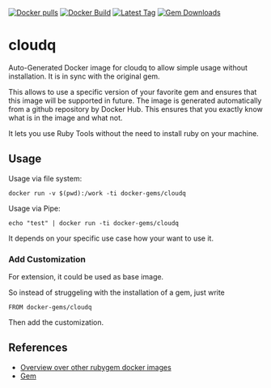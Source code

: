[![Docker pulls](https://img.shields.io/docker/pulls/rubygem/cloudq.svg)](https://hub.docker.com/r/rubygem/cloudq/)
[![Docker Build](https://img.shields.io/docker/automated/rubygem/cloudq.svg)](https://hub.docker.com/r/rubygem/cloudq/)
[![Latest Tag](https://img.shields.io/github/tag/docker-rubygem/cloudq.svg)](https://hub.docker.com/r/rubygem/cloudq/)
[![Gem Downloads](https://img.shields.io/gem/dt/cloudq.svg)](https://rubygems.org/gems/cloudq/)
# cloudq

Auto-Generated Docker image for cloudq to allow simple usage without installation.
It is in sync with the original gem.

This allows to use a specific version of your favorite gem and ensures that this image will be supported in future.
The image is generated automatically from a github repository by Docker Hub.
This ensures that you exactly know what is in the image and what not.

It lets you use Ruby Tools without the need to install ruby on your machine.

## Usage

Usage via file system:

`docker run -v $(pwd):/work -ti docker-gems/cloudq`

Usage via Pipe:

`echo "test" | docker run -ti docker-gems/cloudq`

It depends on your specific use case how your want to use it.

### Add Customization

For extension, it could be used as base image.

So instead of struggeling with the installation of a gem, just write

`FROM docker-gems/cloudq`

Then add the customization.

## References

 - [Overview over other rubygem docker images](https://github.com/thinkbot/docker-rubygem)
 - [Gem](https://rubygems.org/gems/cloudq/)
